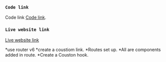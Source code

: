 
### `Code link`
Code link [Code link](https://github.com/programming-hero-web-course-4/product-analysis-website-MonirujjamanMamun).


### `Live website link`


[Live website link](http://)

*use router v6 
*create a coustiom link.
*Routes set up.
*All are components added in route.
*Create a Couston hook.
